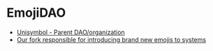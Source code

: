 #  EmojiDAO

* [Unisymbol - Parent DAO/organization](https://github.com/Unisymbol)
* [Our fork responsible for introducing brand new emojis to systems](https://github.com/TheEmojiDAO/noto-emoji)
